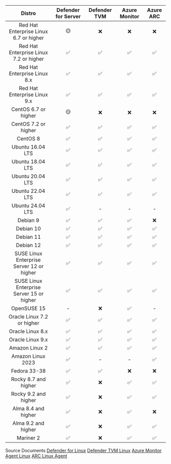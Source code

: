 | Distro                                    | Defender for Server | Defender TVM | Azure Monitor | Azure ARC |
|:-----------------------------------------:|:-------------------:|:------------:|:-------------:|:---------:|
| Red Hat Enterprise Linux 6.7 or higher    | 🟡                  | ❌           | ❌            | ❌        |
| Red Hat Enterprise Linux 7.2 or higher    | ✅                  | ✅           | ✅            | ✅        |
| Red Hat Enterprise Linux 8.x              | ✅                  | ✅           | ✅            | ✅        |
| Red Hat Enterprise Linux 9.x              | ✅                  | ✅           | ✅            | ✅        |
| CentOS 6.7 or higher                      | 🟡                  | ❌           | ❌            | ❌        |
| CentOS 7.2 or higher                      | ✅                  | ✅           | ✅            | ✅        |
| CentOS 8                                  | ✅                  | ✅           | ✅            | ✅        |
| Ubuntu 16.04 LTS                          | ✅                  | ✅           | ✅            | ✅        |
| Ubuntu 18.04 LTS                          | ✅                  | ✅           | ✅            | ✅        |
| Ubuntu 20.04 LTS                          | ✅                  | ✅           | ✅            | ✅        |
| Ubuntu 22.04 LTS                          | ✅                  | ✅           | ✅            | ✅        |
| Ubuntu 24.04 LTS                          | ✅            |      -       |       -       |    -      |
| Debian 9                                  | ✅                  | ✅           | ✅            | ❌        |
| Debian 10                                 | ✅                  | ✅           | ✅            | ✅        |
| Debian 11                                 | ✅                  | ✅           | ✅            | ✅        |
| Debian 12                                 | ✅                  | ✅           | ✅            | ✅        |
| SUSE Linux Enterprise Server 12 or higher | ✅                  | ✅           | ✅            | ✅        |
| SUSE Linux Enterprise Server 15 or higher | ✅                  | ✅           | ✅            | ✅        |
| OpenSUSE 15                               |         -           | ❌           | ✅            |    -      |
| Oracle Linux 7.2 or higher                | ✅                  | ✅           | ✅            | ✅        |
| Oracle Linux 8.x                          | ✅                  | ✅           | ✅            | ✅        |
| Oracle Linux 9.x                          | ✅                  | ✅           | ✅            | ✅        |
| Amazon Linux 2                            | ✅                  | ✅           | ✅            | ✅        |
| Amazon Linux 2023                         | ✅                  |      -       |       -       | ✅        |
| Fedora 33-38                              | ✅                  | ✅           | ❌            | ❌        |
| Rocky 8.7 and higher                      | ✅                  | ❌           | ✅            | ✅        |
| Rocky 9.2 and higher                      | ✅                  | ❌           | ✅            | ✅        |
| Alma 8.4 and higher                       | ✅                  | ❌           | ✅            | ❌        |
| Alma 9.2 and higher                       | ✅                  | ❌           | ✅            | ✅        |
| Mariner 2                                 | ✅                  | ❌           | ✅            | ✅        |


Source Documents
[Defender for Linux](https://learn.microsoft.com/en-us/defender-endpoint/microsoft-defender-endpoint-linux)
[Defender TVM Linux](https://learn.microsoft.com/en-us/defender-vulnerability-management/tvm-supported-os#capabilities-per-supported-operating-systems-os-and-platforms)
[Azure Monitor Agent Linux](https://learn.microsoft.com/en-us/azure/azure-monitor/agents/azure-monitor-agent-supported-operating-systems#linux-operating-systems)
[ARC Linux Agent](https://learn.microsoft.com/en-us/azure/azure-arc/servers/prerequisites#supported-operating-systems)

